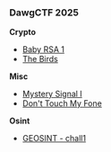 ### DawgCTF 2025

**Crypto**
- [Baby RSA 1](/2025_DawgCTF/Crypto/BabyRSA1/)
- [The Birds](/2025_DawgCTF/Crypto/The_Birds/)

**Misc**
- [Mystery Signal I](/2025_DawgCTF/Misc/MysterySignal/)
- [Don't Touch My Fone](/2025_DawgCTF/Misc/Phone/)

**Osint**
- [GEOSINT - chall1](/2025_DawgCTF/Osint/Chal1/)
